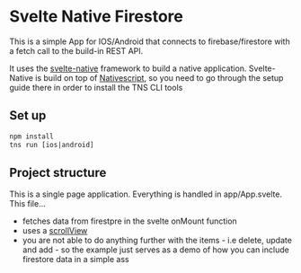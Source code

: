 # Svelte Native Firestore
This is a simple App for IOS/Android that connects to firebase/firestore with a fetch call to the build-in REST API.

It uses the <a href='http://svelte-native.technology/docs'>svelte-native</a> framework to build a native application. Svelte-Native is build on top of <a href='http://nativescript.org'>Nativescript</a>, so you need to go through the setup guide there in order to install the TNS CLI tools

## Set up
```html
npm install
tns run [ios|android]
```
## Project structure
This is a single page application. Everything is handled in app/App.svelte. This file...
- fetches data from firestpre in the svelte onMount function
- uses a <a href='http://svelte-natice.technology/docs#scrollview'>scrollView</a>
- you are not able to do anything further with the items - i.e delete, update and add - so the example just serves as a demo of how you can include firestore data in a simple ass